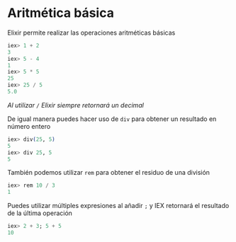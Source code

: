 # Aritmética básica

Elixir permite realizar las operaciones aritméticas básicas

```elixir
iex> 1 + 2
3
iex> 5 - 4
1
iex> 5 * 5
25
iex> 25 / 5
5.0
```
*Al utilizar `/` Elixir siempre retornará un decimal*

De igual manera puedes hacer uso de `div` para obtener un resultado en número entero

```elixir
iex> div(25, 5)
5
iex> div 25, 5
5
```

También podemos utilizar `rem` para obtener el residuo de una división

```elixir
iex> rem 10 / 3
1
```

Puedes utilizar múltiples expresiones al añadir `;` y IEX retornará el resultado de la última operación

```elixir
iex> 2 + 3; 5 + 5
10
```
